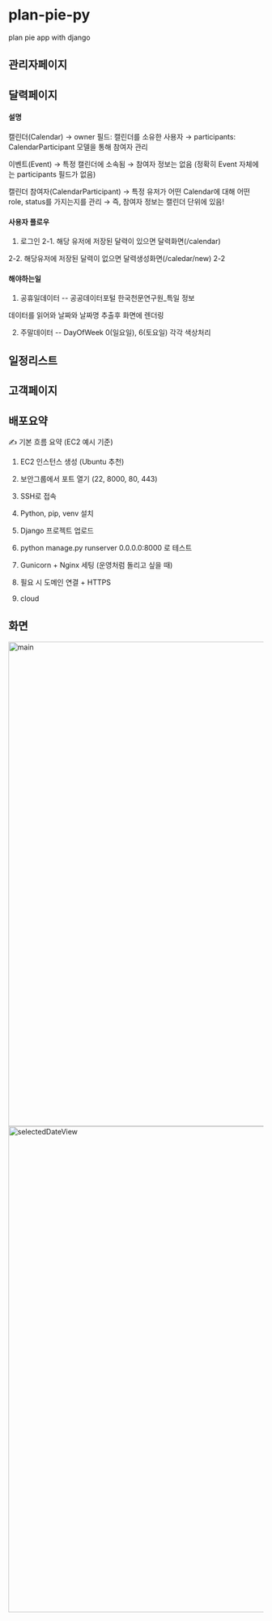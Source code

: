 # plan-pie-py
plan pie app with django

## 관리자페이지

## 달력페이지

#### 설명
캘린더(Calendar)
→ owner 필드: 캘린더를 소유한 사용자
→ participants: CalendarParticipant 모델을 통해 참여자 관리

 
이벤트(Event)
→ 특정 캘린더에 소속됨
→ 참여자 정보는 없음 (정확히 Event 자체에는 participants 필드가 없음) 

캘린더 참여자(CalendarParticipant)
→ 특정 유저가 어떤 Calendar에 대해 어떤 role, status를 가지는지를 관리
→ 즉, 참여자 정보는 캘린더 단위에 있음!


#### 사용자 플로우
1. 로그인
2-1. 해당 유저에 저장된 달력이 있으면 달력화면(/calendar)

2-2. 해당유저에 저장된 달력이 없으면 달력생성화면(/caledar/new)
2-2

#### 해야하는일  

1. 공휴일데이터
-- 공공데이터포털 한국천문연구원_특일 정보

데이터를 읽어와 날짜와 날짜명 추출후 화면에 렌더링

2. 주말데이터
-- DayOfWeek 0(일요일), 6(토요일) 각각 색상처리

## 일정리스트

## 고객페이지

## 배포요약

✍️ 기본 흐름 요약 (EC2 예시 기준)
1. EC2 인스턴스 생성 (Ubuntu 추천)

2. 보안그룹에서 포트 열기 (22, 8000, 80, 443)

3. SSH로 접속

4. Python, pip, venv 설치

5. Django 프로젝트 업로드

6. python manage.py runserver 0.0.0.0:8000 로 테스트

7. Gunicorn + Nginx 세팅 (운영처럼 돌리고 싶을 때)

8. 필요 시 도메인 연결 + HTTPS

9. cloud

## 화면
<img width="1920" height="956" alt="main" src="https://github.com/user-attachments/assets/5e656476-666d-4f36-aff5-d49055c78274" />


<img width="1920" height="959" alt="selectedDateView" src="https://github.com/user-attachments/assets/cac81d99-db9f-4bb8-962b-e4c84dd913cf" />

